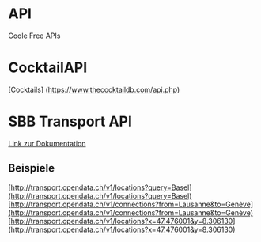 # API
Coole Free APIs

# CocktailAPI
[Cocktails] (https://www.thecocktaildb.com/api.php)

# SBB Transport API
[Link zur Dokumentation](http://transport.opendata.ch/docs.html)

## Beispiele
[http://transport.opendata.ch/v1/locations?query=Basel](http://transport.opendata.ch/v1/locations?query=Basel)
[http://transport.opendata.ch/v1/connections?from=Lausanne&to=Genève](http://transport.opendata.ch/v1/connections?from=Lausanne&to=Genève)
[http://transport.opendata.ch/v1/locations?x=47.476001&y=8.306130](http://transport.opendata.ch/v1/locations?x=47.476001&y=8.306130)
